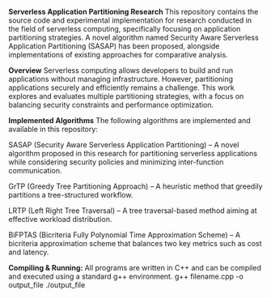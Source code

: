 **Serverless Application Partitioning Research**
This repository contains the source code and experimental implementation for research conducted in the field of serverless computing, specifically focusing on application partitioning strategies. A novel algorithm named Security Aware Serverless Application Partitioning (SASAP) has been proposed, alongside implementations of existing approaches for comparative analysis.

**Overview**
Serverless computing allows developers to build and run applications without managing infrastructure. However, partitioning applications securely and efficiently remains a challenge. This work explores and evaluates multiple partitioning strategies, with a focus on balancing security constraints and performance optimization.

**Implemented Algorithms**
The following algorithms are implemented and available in this repository:

SASAP (Security Aware Serverless Application Partitioning) – A novel algorithm proposed in this research for partitioning serverless applications while considering security policies and minimizing inter-function communication.

GrTP (Greedy Tree Partitioning Approach) – A heuristic method that greedily partitions a tree-structured workflow.

LRTP (Left Right Tree Traversal) – A tree traversal-based method aiming at effective workload distribution.

BiFPTAS (Bicriteria Fully Polynomial Time Approximation Scheme) – A bicriteria approximation scheme that balances two key metrics such as cost and latency.

**Compiling & Running:**
All programs are written in C++ and can be compiled and executed using a standard g++ environment.
g++ filename.cpp -o output_file
./output_file
